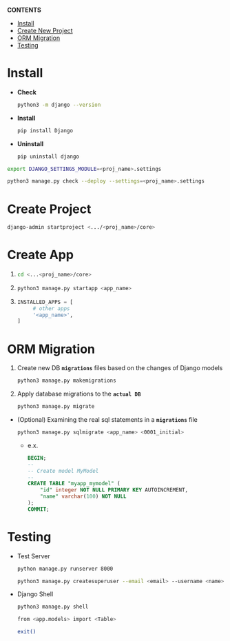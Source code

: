 **CONTENTS**
- [Install](#install)
- [Create New Project](#create-new-project)
- [ORM Migration](#orm-migration)
- [Testing](#testing)
  
# Install
- **Check**
    ```bash
    python3 -m django --version
    ```
- **Install**
    ```bash
    pip install Django
    ```
- **Uninstall**
    ```bash
    pip uninstall django
    ```
```bash
export DJANGO_SETTINGS_MODULE=<proj_name>.settings
```
```bash
python3 manage.py check --deploy --settings=<proj_name>.settings
```

# Create Project
   ```bash
   django-admin startproject <.../<proj_name>/core>
   ```
# Create App
1. ```bash
   cd <...<proj_name>/core>
   ```

2. ```bash
   python3 manage.py startapp <app_name>
   ```

3. ```python
   INSTALLED_APPS = [
        # other apps
        '<app_name>',
   ]
   ```
# ORM Migration
1. Create new DB **```migrations```** files based on the changes of Django models
    ```bash
    python3 manage.py makemigrations
    ```
2. Apply database migrations to the **```actual DB```** 
    ```bash
    python3 manage.py migrate
    ```
- (Optional) Examining the real sql statements in a **```migrations```** file
    ```bash
    python3 manage.py sqlmigrate <app_name> <0001_initial>
    ```
    - e.x.
        ```sql
        BEGIN;
        --
        -- Create model MyModel
        --
        CREATE TABLE "myapp_mymodel" (
            "id" integer NOT NULL PRIMARY KEY AUTOINCREMENT,
            "name" varchar(100) NOT NULL
        );
        COMMIT;
        ``` 
# Testing
- Test Server
    ```bash
    python manage.py runserver 8000
    ```
    ```bash
    python3 manage.py createsuperuser --email <email> --username <name>
    ```
- Django Shell
    ```bash
    python3 manage.py shell
    ```
    ```bash
    from <app.models> import <Table>
    ```
    ```bash
    exit()
    ```
